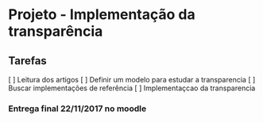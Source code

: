 # Projeto  - Implementação da transparência
## Tarefas
[ ] Leitura dos artigos
[ ] Definir um modelo para estudar a transparencia
[ ] Buscar implementações de referência
[ ] Implementaçcao da transparencia

### Entrega final 22/11/2017 no moodle

